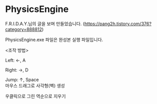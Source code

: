 # PhysicsEngine

F.R.I.D.A.Y.님의 글을 보며 만들었습니다. (https://pang2h.tistory.com/376?category=888812)

PhysicsEngine.exe 파일은 완성본 실행 파일입니다.

<조작 방법>

Left: ←, A

Right: →, D

Jump: ↑, Space
<br>
마우스 드래그로 사각형(벽) 생성

우클릭으로 그린 역순으로 지우기

